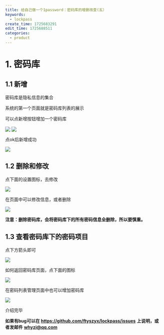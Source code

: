 ```yaml
---
title: 给自己做一个1password：密码库的增删改查(五）
keywords:
  - lockpass
create_time: 1725683291
edit_time: 1725688511
categories:
  - product
---
```



# 1. 密码库

## 1.1 新增

密码库是隐私信息的集合

系统的第一个页面就是密码库列表的展示 

可以点新增按钮增加一个密码库

<img src="/assets/CvjlbcHq5olM1uxiyOdcIIbknNb.png" src-width="814" class="markdown-img m-auto" src-height="186" align="center"/>

<img src="/assets/NrRhbe0Wjog7GixD7yAcCJMpnkG.png" src-width="395" class="markdown-img m-auto" src-height="354" align="center"/>

点ok后新增成功

<img src="/assets/NVcbbLA6LojfJExSkiycv6X1nxc.png" src-width="549" class="markdown-img m-auto" src-height="293" align="center"/>

## 1.2 删除和修改

点下面的设置图标，去修改

<img src="/assets/D0rhbycikoMAQIxaevccbiS1nCf.png" src-width="380" class="markdown-img m-auto" src-height="257" align="center"/>

在页面中可以修改信息，或者删除

<img src="/assets/YgAlbvHFooaJufxv6ZIckSlqneh.png" src-width="393" class="markdown-img m-auto" src-height="358" align="center"/>

 **注意：删除密码库，会将密码库下的所有密码信息全删除，所以要慎重。**

## 1.3 查看密码库下的密码项目

点下方箭头即可

<img src="/assets/KOGibNIT2o2KALxOdsHcM4zVnrc.png" src-width="388" class="markdown-img m-auto" src-height="292" align="center"/>

如何返回密码库页面，点下面的图标

<img src="/assets/Jzwsb6Nk2oUTMUxd9s5cPSK5nMd.png" src-width="876" class="markdown-img m-auto" src-height="471" align="center"/>

在密码列表管理页面中也可以增加密码库

<img src="/assets/DE2ibF0GxovpG4xw0fZcp2Snnje.png" src-width="663" class="markdown-img m-auto" src-height="425" align="center"/>

介绍完毕

 **如果有bug可以在** **https://github.com/ftyszyx/lockpass/issues** **上说明，或者发邮件** **whyzi@qq.com**

